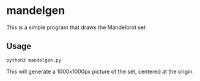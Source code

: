 # mandelgen

This is a simple program that draws the Mandelbrot set

## Usage

`python3 mandelgen.py`

This will generate a 1000x1000px picture of the set, centered at the origin.
